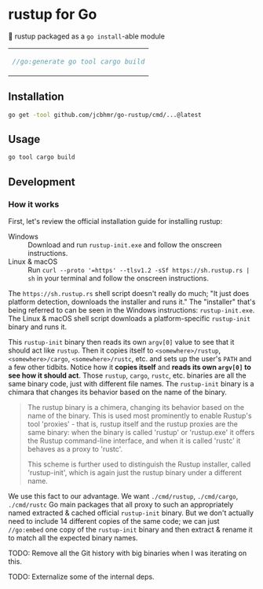 # rustup for Go

🦀 rustup packaged as a `go install`-able module

<table align=center><td>

```go
//go:generate go tool cargo build
```

</table>

## Installation

```sh
go get -tool github.com/jcbhmr/go-rustup/cmd/...@latest
```

## Usage

```sh
go tool cargo build
```

## Development

### How it works

First, let's review the official installation guide for installing rustup:

<dl>
  <dt>Windows
  <dd>Download and run <code>rustup-init.exe</code> and follow the onscreen instructions.
  <dt>Linux & macOS
  <dd>Run <code>curl --proto '=https' --tlsv1.2 -sSf https://sh.rustup.rs | sh</code> in your terminal and follow the onscreen instructions.
</dl>

The `https://sh.rustup.rs` shell script doesn't really do much; "It just does platform detection, downloads the installer and runs it." The "installer" that's being referred to can be seen in the Windows instructions: `rustup-init.exe`. The Linux & macOS shell script downloads a platform-specific `rustup-init` binary and runs it.

This `rustup-init` binary then reads its own `argv[0]` value to see that it should act like `rustup`. Then it copies itself to `<somewhere>/rustup`, `<somewhere>/cargo`, `<somewhere>/rustc`, etc. and sets up the user's `PATH` and a few other tidbits. Notice how it **copies itself** and **reads its own `argv[0]` to see how it should act**. Those `rustup`, `cargo`, `rustc`, etc. binaries are all the same binary code, just with different file names. The `rustup-init` binary is a chimara that changes its behavior based on the name of the binary.

> The rustup binary is a chimera, changing its behavior based on the
> name of the binary. This is used most prominently to enable
> Rustup's tool 'proxies' - that is, rustup itself and the rustup
> proxies are the same binary: when the binary is called 'rustup' or
> 'rustup.exe' it offers the Rustup command-line interface, and
> when it is called 'rustc' it behaves as a proxy to 'rustc'.
>
> This scheme is further used to distinguish the Rustup installer,
> called 'rustup-init', which is again just the rustup binary under a
> different name.

We use this fact to our advantage. We want `./cmd/rustup`, `./cmd/cargo`, `./cmd/rustc` Go main packages that all proxy to such an appropriately named extracted & cached official `rustup-init` binary. But we don't actually need to include 14 different copies of the same code; we can just `//go:embed` one copy of the `rustup-init` binary and then extract & rename it to match all the expected binary names.

TODO: Remove all the Git history with big binaries when I was iterating on this.

TODO: Externalize some of the internal deps.